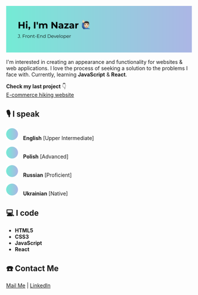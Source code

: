 ![Profile header][img_header]

<!-- # Hi, I'm Nazar 🙋🏻‍♂️ -->

I'm interested in creating an appearance and functionality for websites & web applications. I love the process of seeking a solution to the problems I face with. Currently, learning **JavaScript** & **React**.

**Check my last project** 👇
<br>
[E-commerce hiking website][link_project]

## 🎙 I speak 

![asterisk][img_asterisk]　**English** [Upper Intermediate]
  
![asterisk][img_asterisk]　**Polish** [Advanced]
  
![asterisk][img_asterisk]　**Russian** [Proficient]
  
![asterisk][img_asterisk]　**Ukrainian** [Native]

## 💻 I code 

- **HTML5**
- **CSS3**
- **JavaScript**
- **React**

## ☎️ Contact Me 

[Mail Me][link_mail] | [LinkedIn][link_linkedin]

<!-- Links -->
[link_project]: https://github.com/LiberViator/ecommerce-website
[link_mail]: mailto:nazar.poplavsky@gmail.com
[link_linkedin]: https://www.linkedin.com/in/npko/

<!-- Images -->
[img_header]: assets/header.svg
[img_asterisk]: assets/asterisk.svg
